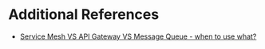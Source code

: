 ﻿---
sidebar_position: 5
---

# Additional References

<head>
  <meta name="guidename" content="API Management"/>
  <meta name="context" content="GUID-3f5abea0-d5ae-4c08-bd33-ed3e562d4183"/>
</head>

- [Service Mesh VS API Gateway VS Message Queue - when to use what?](https://arcentry.com/blog/api-gateway-vs-service-mesh-vs-message-queue/)

